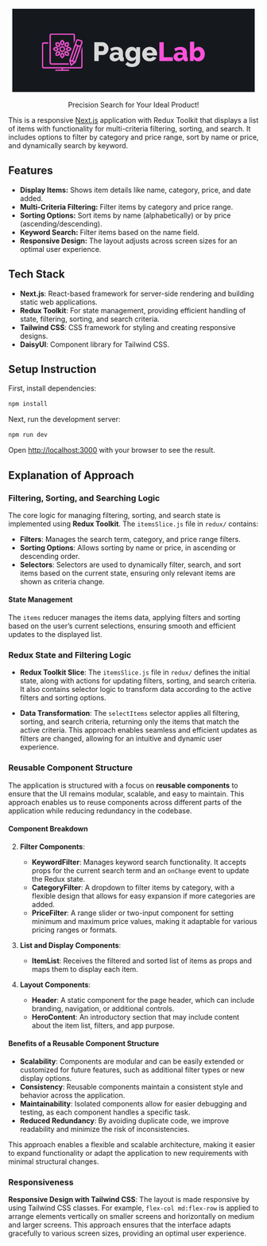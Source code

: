 

<p align="center">
  <img src="https://github.com/shihaanws/nextjs-dashboard-app/blob/main/PageLab%20(1).png" alt="Alt text" />
</p>

<p align="center">
Precision Search for Your Ideal Product!</p>



This is a responsive [Next.js](https://nextjs.org) application with Redux Toolkit that displays a list of items with functionality for multi-criteria filtering, sorting, and search. It includes options to filter by category and price range, sort by name or price, and dynamically search by keyword.



## Features

- **Display Items:** Shows item details like name, category, price, and date added.
- **Multi-Criteria Filtering:** Filter items by category and price range.
- **Sorting Options:** Sort items by name (alphabetically) or by price (ascending/descending).
- **Keyword Search:** Filter items based on the name field.
- **Responsive Design:** The layout adjusts across screen sizes for an optimal user experience.

## Tech Stack

- **Next.js**: React-based framework for server-side rendering and building static web applications.
- **Redux Toolkit**: For state management, providing efficient handling of state, filtering, sorting, and search criteria.
- **Tailwind CSS**: CSS framework for styling and creating responsive designs.
- **DaisyUI**: Component library for Tailwind CSS.


## Setup Instruction

First, install dependencies:

```bash
npm install
```

Next, run the development server:

```bash
npm run dev
```

Open [http://localhost:3000](http://localhost:3000) with your browser to see the result.


## Explanation of Approach

### Filtering, Sorting, and Searching Logic

The core logic for managing filtering, sorting, and search state is implemented using **Redux Toolkit**. The `itemsSlice.js` file in `redux/` contains:

- **Filters**: Manages the search term, category, and price range filters.
- **Sorting Options**: Allows sorting by name or price, in ascending or descending order.
- **Selectors**: Selectors are used to dynamically filter, search, and sort items based on the current state, ensuring only relevant items are shown as criteria change.

#### State Management

The `items` reducer manages the items data, applying filters and sorting based on the user’s current selections, ensuring smooth and efficient updates to the displayed list.


### Redux State and Filtering Logic

- **Redux Toolkit Slice**: The `itemsSlice.js` file in `redux/` defines the initial state, along with actions for updating filters, sorting, and search criteria. It also contains selector logic to transform data according to the active filters and sorting options.

- **Data Transformation**: The `selectItems` selector applies all filtering, sorting, and search criteria, returning only the items that match the active criteria. This approach enables seamless and efficient updates as filters are changed, allowing for an intuitive and dynamic user experience.




### Reusable Component Structure

The application is structured with a focus on **reusable components** to ensure that the UI remains modular, scalable, and easy to maintain. This approach enables us to reuse components across different parts of the application while reducing redundancy in the codebase.

#### Component Breakdown


2. **Filter Components**:
   - **KeywordFilter**: Manages keyword search functionality. It accepts props for the current search term and an `onChange` event to update the Redux state.
   - **CategoryFilter**: A dropdown to filter items by category, with a flexible design that allows for easy expansion if more categories are added.
   - **PriceFilter**: A range slider or two-input component for setting minimum and maximum price values, making it adaptable for various pricing ranges or formats.


4. **List and Display Components**:
   - **ItemList**: Receives the filtered and sorted list of items as props and maps them to display each item.
  
5. **Layout Components**:
   - **Header**: A static component for the page header, which can include branding, navigation, or additional controls.
   - **HeroContent**: An introductory section that may include content about the item list, filters, and app purpose.

#### Benefits of a Reusable Component Structure

- **Scalability**: Components are modular and can be easily extended or customized for future features, such as additional filter types or new display options.
- **Consistency**: Reusable components maintain a consistent style and behavior across the application.
- **Maintainability**: Isolated components allow for easier debugging and testing, as each component handles a specific task.
- **Reduced Redundancy**: By avoiding duplicate code, we improve readability and minimize the risk of inconsistencies.

This approach enables a flexible and scalable architecture, making it easier to expand functionality or adapt the application to new requirements with minimal structural changes.


### Responsiveness

**Responsive Design with Tailwind CSS**: The layout is made responsive by using Tailwind CSS classes. For example, `flex-col md:flex-row` is applied to arrange elements vertically on smaller screens and horizontally on medium and larger screens. This approach ensures that the interface adapts gracefully to various screen sizes, providing an optimal user experience.










